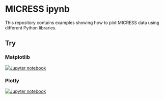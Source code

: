 MICRESS ipynb
=============

This repository contains examples showing how to plot MICRESS data 
using different Python libraries.

Try
---

### Matplotlib

[![Jupyter notebook](https://mybinder.org/badge_logo.svg)][binder_matplotlib]

### Plotly

[![Jupyter notebook](https://mybinder.org/badge_logo.svg)][binder_plotly]

[binder_matplotlib]: https://beta.mybinder.org/v2/gh/lukas-koschmieder/micress-ipynb/master?filepath=MICRESS-Matplotlib.ipynb
[binder_plotly]: https://beta.mybinder.org/v2/gh/lukas-koschmieder/micress-ipynb/master?filepath=MICRESS-Plotly.ipynb
